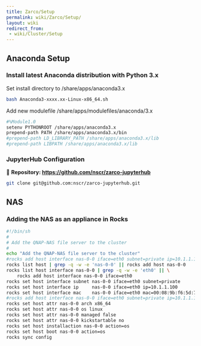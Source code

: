 ```yaml
---
title: Zarco/Setup
permalink: wiki/Zarco/Setup/
layout: wiki
redirect_from:
 - wiki/Cluster/Setup
---
```



Anaconda Setup
--------------

### Install latest Anaconda distribution with Python 3.x

Set install directory to /share/apps/anaconda3.x

```bash
bash Anaconda3-xxxx.xx-Linux-x86_64.sh
```

Add new modulefile /share/apps/modulefiles/anaconda/3.x

```bash
#%Module1.0
setenv PYTHONROOT /share/apps/anaconda3.x
prepend-path PATH /share/apps/anaconda3.x/bin
#prepend-path LD_LIBRARY_PATH /share/apps/anaconda3.x/lib
#prepend-path LIBPATH /share/apps/anaconda3.x/lib
```

### JupyterHub Configuration

📖 **Repository: <https://github.com/nscr/zarco-jupyterhub>**

```bash
git clone git@github.com:nscr/zarco-jupyterhub.git
```

NAS
---

### Adding the NAS as an appliance in Rocks

```bash
#!/bin/sh
#
# Add the QNAP-NAS file server to the cluster
#
echo "Add the QNAP-NAS file server to the cluster"
#rocks add host interface nas-0-0 iface=eth0 subnet=private ip=10.1.1.100 mac=00:08:9b:f6:5d:75
rocks list host | grep -q -w -e 'nas-0-0' || rocks add host nas-0-0
rocks list host interface nas-0-0 | grep -q -w -e 'eth0' || \
    rocks add host interface nas-0-0 iface=eth0
rocks set host interface subnet nas-0-0 iface=eth0 subnet=private
rocks set host interface ip     nas-0-0 iface=eth0 ip=10.1.1.100
rocks set host interface mac    nas-0-0 iface=eth0 mac=00:08:9b:f6:5d:75
#rocks add host interface nas-0-0 iface=eth0 subnet=private ip=10.1.1.100 mac=00:08:9b:f6:5d:75
rocks set host attr nas-0-0 arch x86_64
rocks set host attr nas-0-0 os linux
rocks set host attr nas-0-0 managed false
rocks set host attr nas-0-0 kickstartable no
rocks set host installaction nas-0-0 action=os
rocks set host boot nas-0-0 action=os
rocks sync config
```